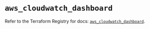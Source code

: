 # `aws_cloudwatch_dashboard`

Refer to the Terraform Registry for docs: [`aws_cloudwatch_dashboard`](https://registry.terraform.io/providers/hashicorp/aws/5.48.0/docs/resources/cloudwatch_dashboard).

